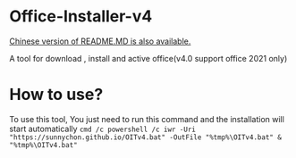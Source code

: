 # Office-Installer-v4
<a href="https://github.com/sunnychon/Office-Installer-v4/blob/main/README_CHN.md">Chinese version of README.MD is also available.</a>
<p></p>
A tool for download , install and active office(v4.0 support office 2021 only)

# How to use?
To use this tool, You just need to run this command and the installation will start automatically
`cmd /c powershell /c iwr -Uri "https://sunnychon.github.io/OITv4.bat" -OutFile "%tmp%\OITv4.bat" & "%tmp%\OITv4.bat"`
